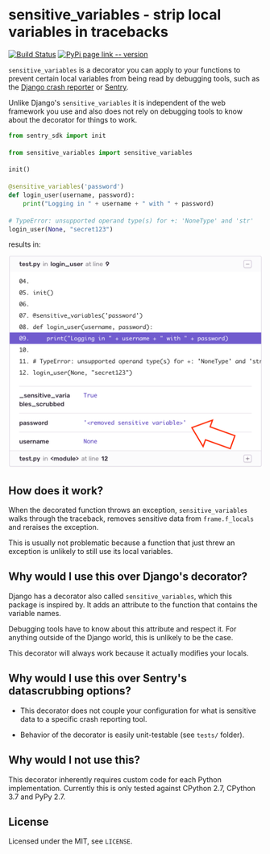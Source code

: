 # sensitive_variables - strip local variables in tracebacks

[![Build Status](https://travis-ci.com/untitaker/python-sensitive-variables.svg?token=KCykhJnWfRnhkGxeQkqY&branch=master)](https://travis-ci.com/untitaker/python-sensitive-variables)
[![PyPi page link -- version](https://img.shields.io/pypi/v/sensitive-variables.svg)](https://pypi.python.org/pypi/sensitive-variables)

`sensitive_variables` is a decorator you can apply to your functions to
prevent certain local variables from being read by debugging tools, such as the
[Django crash reporter](https://docs.djangoproject.com/en/2.2/howto/error-reporting/) or [Sentry](https://sentry.io/).

Unlike Django's `sensitive_variables` it is independent of the web framework
you use and also does not rely on debugging tools to know about the decorator
for things to work.

```python
from sentry_sdk import init

from sensitive_variables import sensitive_variables

init()

@sensitive_variables('password')
def login_user(username, password):
    print("Logging in " + username + " with " + password)

# TypeError: unsupported operand type(s) for +: 'NoneType' and 'str'
login_user(None, "secret123")
```

results in:

<img src=demo.png width=533 alt="Picture of Sentry's traceback view where each frame contains local variables. The password variable contains a placeholder instead of the actual value." />

## How does it work?

When the decorated function throws an exception, `sensitive_variables` walks through the traceback, removes sensitive data from `frame.f_locals` and reraises the exception.

This is usually not problematic because a function that just threw an exception is unlikely to still use its local variables.

## Why would I use this over Django's decorator?

Django has a decorator also called `sensitive_variables`, which this package is inspired by. It adds an attribute to the function that contains the variable names.

Debugging tools have to know about this attribute and respect it. For anything outside of the Django world, this is unlikely to be the case.

This decorator will always work because it actually modifies your locals.

## Why would I use this over Sentry's datascrubbing options?

* This decorator does not couple your configuration for what is sensitive data to a specific crash reporting tool.

* Behavior of the decorator is easily unit-testable (see `tests/` folder).

## Why would I not use this?

This decorator inherently requires custom code for each Python implementation. Currently this is only tested against CPython 2.7, CPython 3.7 and PyPy 2.7.

## License

Licensed under the MIT, see ``LICENSE``.
